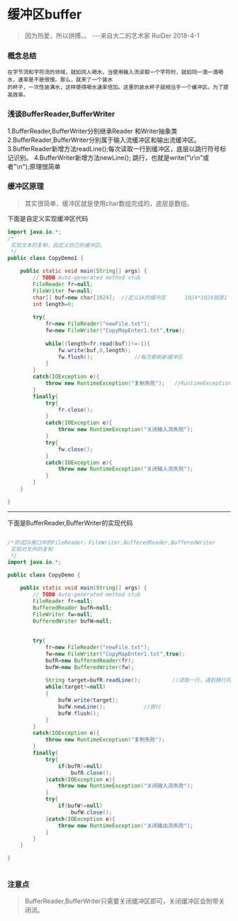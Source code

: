   # 缓冲区buffer
> 因为热爱，所以拼搏。。    ---来自大二的艺术家 RuiDer 2018-4-1

### 概念总结
	在字节流和字符流的领域，就如同人喝水，当使用输入流读取一个字符时，就如同一滴一滴喝水，速率是不是很慢。那么，就来了一个装水
    的杯子，一次性装满水，这样使得喝水速率倍加。这里的装水杯子就相当于一个缓冲区。为了提高效率。

### 浅谈BufferReader,BufferWriter
1.BufferReader,BufferWriter分别继承Reader 和Writer抽象类
2.BufferReader,BufferWriter分别属于输入流缓冲区和输出流缓冲区。
3.BufferReader新增方法readLine();每次读取一行到缓冲区，底层以跳行符号标记识别。
4.BufferWriter新增方法newLine(); 跳行，也就是write("\r\n"或者"\n");原理很简单

### 缓冲区原理
> 其实很简单，缓冲区就是使用char数组完成的，底层是数组。

下面是自定义实现缓冲区代码
```java 
import java.io.*;
/*
 实现文本的复制，自定义自己的缓冲区。
 */
public class CopyDemo1 {

	public static void main(String[] args) {
		// TODO Auto-generated method stub
		FileReader fr=null;
		FileWriter fw=null;
		char[] buf=new char[1024];  //定义1k的缓冲区      1024*1024就是1
		int length=0;
		
		try{
			fr=new FileReader("newFile.txt");
			fw=new FileWriter("CopyMapEnter1.txt",true);
			
			while((length=fr.read(buf))!=-1){
				fw.write(buf,0,length);
				fw.flush();             //每次都刷新缓冲区
			}
		}
		catch(IOException e){
			throw new RuntimeException("复制失败");   //RuntimeException 出现时，程序直接被终止
		} 
		finally{
			try{
				fr.close();
			}
			catch(IOException e){
				throw new RuntimeException("关闭输入流失败");
			}
			try{
				fw.close();
			}
			catch(IOException e){
				throw new RuntimeException("关闭输入流失败");
			}
		}
	}

}

```

-----------------------------------------------

下面是BufferReader,BufferWriter的实现代码
```java

/*测试IO接口中的FileReader，FileWriter,BufferedReader,BufferedWriter
 实现对文件的复制
 */
import java.io.*;

public class CopyDemo {

	public static void main(String[] args) {
		// TODO Auto-generated method stub
		FileReader fr=null;
		BufferedReader bufR=null;
		FileWriter fw=null;
		BufferedWriter bufW=null;
		
		
		try{
			fr=new FileReader("newFile.txt");
			fw=new FileWriter("CopyMapEnter1.txt",true);
			bufR=new BufferedReader(fr);
			bufW=new BufferedWriter(fw);
			
			String target=bufR.readLine();          //读取一行，遇到换行符跳行
			while(target!=null)
			{
				bufW.write(target);
				bufW.newLine();            //跳行
				bufW.flush();
			}
		}
		catch(IOException e){
			throw new RuntimeException("复制失败");
		}
		finally{
			try{
				if(bufR!=null)
					bufR.close();
			}catch(IOException e){
				throw new RuntimeException("关闭输入流失败");
			}
			try{
				if(bufW!=null)
					bufW.close();
			}catch(IOException e){
				throw new RuntimeException("关闭输出流失败");
			}
		}
	}

}
			
```
### 注意点
> BufferReader,BufferWriter只需要关闭缓冲区即可，关闭缓冲区会附带关闭流。
